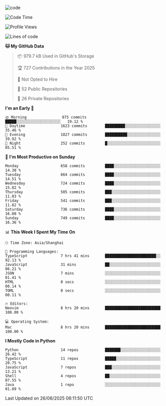 
<!--
**liuyaanng/liuyaanng** is a ✨ _special_ ✨ repository because its `README.md` (this file) appears on your GitHub profile.

Here are some ideas to get you started:

- 🔭 I’m currently working on ...
- 🌱 I’m currently learning ...
- 👯 I’m looking to collaborate on ...
- 🤔 I’m looking for help with ...
- 💬 Ask me about ...
- 📫 How to reach me: ...
- 😄 Pronouns: ...
- ⚡ Fun fact: ...
-->


![code](https://cdn.jsdelivr.net/gh/liuyaanng/liuyaanng@1.0/code.gif) 

<!--START_SECTION:waka-->
![Code Time](http://img.shields.io/badge/Code%20Time-1%2C607%20hrs%2052%20mins-blue)

![Profile Views](http://img.shields.io/badge/Profile%20Views-0-blue)

![Lines of code](https://img.shields.io/badge/From%20Hello%20World%20I%27ve%20Written-25.8%20million%20lines%20of%20code-blue)

**🐱 My GitHub Data** 

> 📦 979.7 kB Used in GitHub's Storage 
 > 
> 🏆 727 Contributions in the Year 2025
 > 
> 🚫 Not Opted to Hire
 > 
> 📜 52 Public Repositories 
 > 
> 🔑 26 Private Repositories 
 > 
**I'm an Early 🐤** 

```text
🌞 Morning                875 commits         █████░░░░░░░░░░░░░░░░░░░░   19.12 % 
🌆 Daytime                1623 commits        █████████░░░░░░░░░░░░░░░░   35.46 % 
🌃 Evening                1827 commits        ██████████░░░░░░░░░░░░░░░   39.92 % 
🌙 Night                  252 commits         █░░░░░░░░░░░░░░░░░░░░░░░░   05.51 % 
```
📅 **I'm Most Productive on Sunday** 

```text
Monday                   658 commits         ████░░░░░░░░░░░░░░░░░░░░░   14.38 % 
Tuesday                  664 commits         ████░░░░░░░░░░░░░░░░░░░░░   14.51 % 
Wednesday                724 commits         ████░░░░░░░░░░░░░░░░░░░░░   15.82 % 
Thursday                 505 commits         ███░░░░░░░░░░░░░░░░░░░░░░   11.03 % 
Friday                   541 commits         ███░░░░░░░░░░░░░░░░░░░░░░   11.82 % 
Saturday                 736 commits         ████░░░░░░░░░░░░░░░░░░░░░   16.08 % 
Sunday                   749 commits         ████░░░░░░░░░░░░░░░░░░░░░   16.36 % 
```


📊 **This Week I Spent My Time On** 

```text
🕑︎ Time Zone: Asia/Shanghai

💬 Programming Languages: 
TypeScript               7 hrs 41 mins       ███████████████████████░░   92.13 % 
JavaScript               31 mins             ██░░░░░░░░░░░░░░░░░░░░░░░   06.21 % 
JSON                     7 mins              ░░░░░░░░░░░░░░░░░░░░░░░░░   01.41 % 
HTML                     0 secs              ░░░░░░░░░░░░░░░░░░░░░░░░░   00.14 % 
TOML                     0 secs              ░░░░░░░░░░░░░░░░░░░░░░░░░   00.11 % 

🔥 Editors: 
Neovim                   8 hrs 20 mins       █████████████████████████   100.00 % 

💻 Operating System: 
Mac                      8 hrs 20 mins       █████████████████████████   100.00 % 
```

**I Mostly Code in Python** 

```text
Python                   14 repos            ███████░░░░░░░░░░░░░░░░░░   26.42 % 
TypeScript               11 repos            █████░░░░░░░░░░░░░░░░░░░░   20.75 % 
JavaScript               7 repos             ███░░░░░░░░░░░░░░░░░░░░░░   13.21 % 
Shell                    4 repos             ██░░░░░░░░░░░░░░░░░░░░░░░   07.55 % 
Java                     1 repo              ░░░░░░░░░░░░░░░░░░░░░░░░░   01.89 % 
```




 Last Updated on 26/06/2025 06:11:50 UTC
<!--END_SECTION:waka-->
